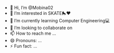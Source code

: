 - 👋 Hi, I’m @Mobina02
- 👀 I’m interested in SKATE🛼❤️ 
- 🌱 I’m currently learning Computer Engineering💻
- 💞️ I’m looking to collaborate on  
- 📫 How to reach me ...
- 😄 Pronouns: ...
- ⚡ Fun fact: ...

<!---
Mobina02/Mobina02 is a ✨ special ✨ repository because its `README.md` (this file) appears on your GitHub profile.
You can click the Preview link to take a look at your changes.
--->
